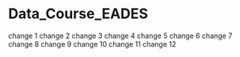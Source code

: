# Data_Course_EADES
change 1
change 2
change 3
change 4
change 5
change 6
change 7
change 8
change 9
change 10
change 11
change 12
